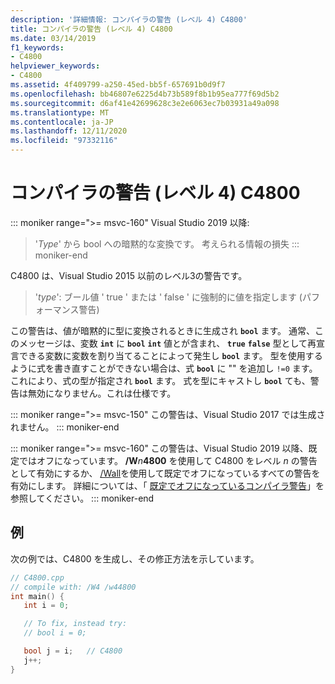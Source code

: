 ```yaml
---
description: '詳細情報: コンパイラの警告 (レベル 4) C4800'
title: コンパイラの警告 (レベル 4) C4800
ms.date: 03/14/2019
f1_keywords:
- C4800
helpviewer_keywords:
- C4800
ms.assetid: 4f409799-a250-45ed-bb5f-657691b0d9f7
ms.openlocfilehash: bb46807e6225d4b73b589f8b1b95ea777f69d5b2
ms.sourcegitcommit: d6af41e42699628c3e2e6063ec7b03931a49a098
ms.translationtype: MT
ms.contentlocale: ja-JP
ms.lasthandoff: 12/11/2020
ms.locfileid: "97332116"
---
```

# <a name="compiler-warning-level-4-c4800"></a>コンパイラの警告 (レベル 4) C4800

::: moniker range=">= msvc-160"
Visual Studio 2019 以降: 
> '*Type*' から bool への暗黙的な変換です。 考えられる情報の損失
::: moniker-end

C4800 は、Visual Studio 2015 以前のレベル3の警告です。
> '*type*': ブール値 ' true ' または ' false ' に強制的に値を指定します (パフォーマンス警告)

この警告は、値が暗黙的に型に変換されるときに生成され **`bool`** ます。 通常、このメッセージは、変数 **`int`** に **`bool`** **`int`** 値とが含まれ、 **`true`** **`false`** 型として再宣言できる変数に変数を割り当てることによって発生し **`bool`** ます。 型を使用するように式を書き直すことができない場合は、式 **`bool`** に "" を追加し `!=0` ます。これにより、式の型が指定され **`bool`** ます。 式を型にキャストし **`bool`** ても、警告は無効になりません。これは仕様です。

::: moniker range=">= msvc-150"
この警告は、Visual Studio 2017 では生成されません。
::: moniker-end

::: moniker range=">= msvc-160"
この警告は、Visual Studio 2019 以降、既定ではオフになっています。 __/W__*n*__4800__ を使用して C4800 をレベル *n* の警告として有効にするか、 [/Wall](../../build/reference/compiler-option-warning-level.md)を使用して既定でオフになっているすべての警告を有効にします。 詳細については、「 [既定でオフになっているコンパイラ警告](../../preprocessor/compiler-warnings-that-are-off-by-default.md)」を参照してください。
::: moniker-end

## <a name="example"></a>例

次の例では、C4800 を生成し、その修正方法を示しています。

```cpp
// C4800.cpp
// compile with: /W4 /w44800
int main() {
   int i = 0;

   // To fix, instead try:
   // bool i = 0;

   bool j = i;   // C4800
   j++;
}
```
